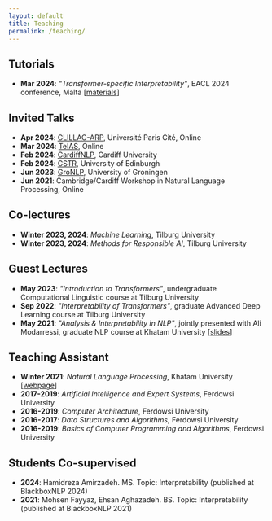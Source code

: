 ```yaml
---
layout: default
title: Teaching
permalink: /teaching/
---
```



## Tutorials
* __Mar 2024__: _"Transformer-specific Interpretability"_, EACL 2024 conference, Malta [[materials](https://github.com/interpretingdl/eacl2024_transformer_interpretability_tutorial)]


## Invited Talks
* __Apr 2024__: [CLILLAC-ARP](https://clillac-arp.u-paris.fr/%C3%A9v%C3%A8nement/whisper/), Université Paris Cité, Online
* __Mar 2024__: [TeIAS](https://teias.institute/mohebbi-talk202403/), Online
* __Feb 2024__: [CardiffNLP](https://cardiffnlp.github.io/), Cardiff University
* __Feb 2024__: [CSTR](https://www.cstr.ed.ac.uk/), University of Edinburgh
* __Jun 2023__: [GroNLP](https://www.rug.nl/research/clcg/research/cl/), University of Groningen
* __Jun 2021__: Cambridge/Cardiff Workshop in Natural Language Processing, Online


## Co-lectures
* __Winter 2023, 2024__: _Machine Learning_, Tilburg University
* __Winter 2023, 2024__: _Methods for Responsible AI_, Tilburg University


## Guest Lectures
* __May 2023__: _"Introduction to Transformers"_, undergraduate Computational Linguistic course at Tilburg University
* __Sep 2022__: _"Interpretability of Transformers"_, graduate Advanced Deep Learning course at Tilburg University
* __May 2021__: _"Analysis & Interpretability in NLP"_, jointly presented with Ali Modarressi, graduate NLP course at Khatam University [[slides](https://drive.google.com/file/d/1cAzlIlbuVAFZXz3gaFGBTRZwjq-_V2lb/view?usp=sharing)\]


## Teaching Assistant
* __Winter 2021__: _Natural Language Processing_, Khatam University [[webpage](https://teias-courses.github.io/nlp99/)]
* __2017-2019__: _Artificial Intelligence and Expert Systems_, Ferdowsi University
* __2016-2019__: _Computer Architecture_, Ferdowsi University
* __2016-2017__: _Data Structures and Algorithms_, Ferdowsi University
* __2016-2019__: _Basics of Computer Programming and Algorithms_, Ferdowsi University

## Students Co-supervised
* __2024__: Hamidreza Amirzadeh. MS. Topic: Interpretability (published at BlackboxNLP 2024)
* __2021__: Mohsen Fayyaz, Ehsan Aghazadeh. BS. Topic: Interpretability (published at BlackboxNLP 2021)
